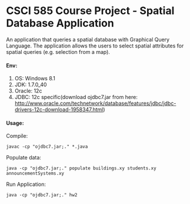 CSCI 585 Course Project - Spatial Database Application
=========

An application that queries a spatial database with Graphical Query Language. The application allows the users to select spatial attributes for spatial queries (e.g. selection from a map).

#### Env:
1. OS: Windows 8.1
2. JDK: 1.7.0_40
3. Oracle: 12c
4. JDBC: 12c specific(download ojdbc7.jar from here: http://www.oracle.com/technetwork/database/features/jdbc/jdbc-drivers-12c-download-1958347.html)

#### Usage:
Compile: 

	javac -cp "ojdbc7.jar;." *.java

Populate data: 

	java -cp "ojdbc7.jar;." populate buildings.xy students.xy announcementSystems.xy

Run Application:

	java -cp "ojdbc7.jar;." hw2